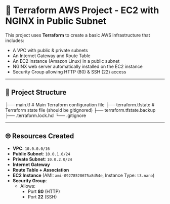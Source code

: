 # 🚀 Terraform AWS Project - EC2 with NGINX in Public Subnet

This project uses **Terraform** to create a basic AWS infrastructure that includes:

- A VPC with public & private subnets
- An Internet Gateway and Route Table
- An EC2 instance (Amazon Linux) in a public subnet
- NGINX web server automatically installed on the EC2 instance
- Security Group allowing HTTP (80) & SSH (22) access

---

## 📁 Project Structure
├── main.tf # Main Terraform configuration file
├── terraform.tfstate # Terraform state file (should be gitignored)
├── terraform.tfstate.backup
├── .terraform.lock.hcl
└── .gitignore


---

## 🌐 Resources Created

- **VPC**: `10.0.0.0/16`
- **Public Subnet**: `10.0.1.0/24`
- **Private Subnet**: `10.0.2.0/24`
- **Internet Gateway**
- **Route Table + Association**
- **EC2 Instance** (AMI: `ami-09278528675a8d54e`, Instance Type: `t3.nano`)
- **Security Group**:
  - Allows:
    - Port **80** (HTTP)
    - Port **22** (SSH)
